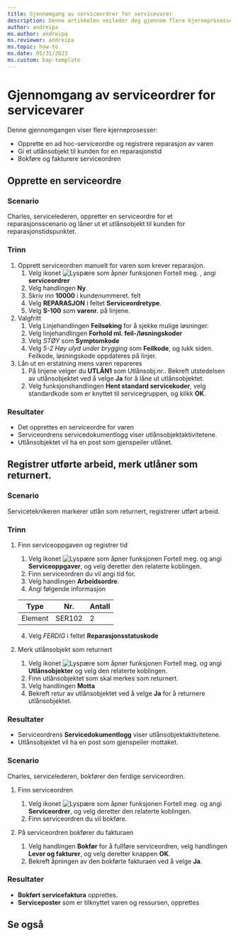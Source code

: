 ```yaml
---
title: Gjennomgang av serviceordrer for servicevarer
description: Denne artikkelen veileder deg gjennom flere kjerneprosesser som involverer serviceordrer og varer.
author: andreipa
ms.author: andreipa
ms.reviewer: andreipa
ms.topic: how-to
ms.date: 05/31/2023
ms.custom: bap-template
---
```


# <a name="walkthrough-of-service-orders-for-service-items"></a>Gjennomgang av serviceordrer for servicevarer

Denne gjennomgangen viser flere kjerneprosesser:

- Opprette en ad hoc-serviceordre og registrere reparasjon av varen
- Gi et utlånsobjekt til kunden for en reparasjonstid
- Bokføre og fakturere serviceordren
    
## <a name="creating-a-service-order"></a>Opprette en serviceordre

### <a name="scenario"></a>Scenario

Charles, servicelederen, oppretter en serviceordre for et reparasjonsscenario og låner ut et utlånsobjekt til kunden for reparasjonstidspunktet.

### <a name="steps"></a>Trinn

1. Opprett serviceordren manuelt for varen som krever reparasjon.
   1. Velg ikonet ![Lyspære som åpner funksjonen Fortell meg.](../../media/ui-search/search_small.png "Fortell hva du vil gjøre") , angi **serviceordrer**
   2. Velg handlingen **Ny**.
   3. Skriv inn **10000** i kundenummeret. felt
   4. Velg **REPARASJON** i feltet **Serviceordretype**.
   5. Velg **S-100** som **varenr.** på linjene.
2. Valgfritt
   1. Velg Linjehandlingen **Feilsøking** for å sjekke mulige løsninger.
   2. Velg linjehandlingen **Forhold ml. feil-/løsningskoder**
   3. Velg *STØY* som **Symptomkode**
   4. Velg *5-2 Høy ulyd under brygging* som **Feilkode**, og lukk siden. Feilkode, løsningskode oppdateres på linjer.
3. Lån ut en erstatning mens varen repareres
   1. På linjene velger du **UTLÅN1** som Utlånsobj.nr.. Bekreft utstedelsen av utlånsobjektet ved å velge **Ja** for å låne ut utlånsobjektet. 
   2. Velg funksjonshandlingen **Hent standard servicekoder**, velg standardkode som er knyttet til servicegruppen, og klikk **OK**.
   
### <a name="results"></a>Resultater

- Det opprettes en serviceordre for varen
- Serviceordrens servicedokumentlogg viser utlånsobjektaktivitetene.
- Utlånsobjektet vil ha en post som gjenspeiler utlånet.
   

## <a name="regsiter-performed-work-mark-loaner-as-returned"></a>Registrer utførte arbeid, merk utlåner som returnert.

### <a name="scenario-1"></a>Scenario

Serviceteknikeren markerer utlån som returnert, registrerer utført arbeid.

### <a name="steps-1"></a>Trinn

1. Finn serviceoppgaven og registrer tid 
   1. Velg ikonet ![Lyspære som åpner funksjonen Fortell meg.](../../media/ui-search/search_small.png "Fortell hva du vil gjøre") og angi **Serviceoppgaver**, og velg deretter den relaterte koblingen.
   2. Finn serviceordren du vil angi tid for.
   3. Velg handlingen **Arbeidsordre**.
   4. Angi følgende informasjon

    |Type|Nr.|Antall|
    |----|---|--------|  
    |Element|SER102|2|

   4. Velg *FERDIG* i feltet **Reparasjonsstatuskode**
    
2. Merk utlånsobjekt som returnert
   1. Velg ikonet ![Lyspære som åpner funksjonen Fortell meg.](../../media/ui-search/search_small.png "Fortell hva du vil gjøre") og angi **Utlånsobjekter** og velg den relaterte koblingen.
   2. Finn utlånsobjektet som skal merkes som returnert.
   3. Velg handlingen **Motta** 
   4. Bekreft retur av utlånsobjektet ved å velge **Ja** for å returnere utlånsobjektet.
      
### <a name="results-1"></a>Resultater

- Serviceordrens **Servicedokumentlogg** viser utlånsobjektaktivitetene.
- Utlånsobjektet vil ha en post som gjenspeiler mottaket.


### <a name="scenario-2"></a>Scenario

Charles, servicelederen, bokfører den ferdige serviceordren.

1. Finn serviceordren 
   1. Velg ikonet ![Lyspære som åpner funksjonen Fortell meg.](../../media/ui-search/search_small.png "Fortell hva du vil gjøre") og angi **Serviceordrer**, og velg deretter den relaterte koblingen.
   2. Finn serviceordren du vil bokføre.

2. På serviceordren bokfører du fakturaen
   1. Velg handlingen **Bokfør** for å fullføre serviceordren, velg handlingen **Lever og fakturer**, og velg deretter knappen **OK**.
   2. Bekreft åpningen av den bokførte fakturaen ved å velge **Ja**. 
### <a name="results-2"></a>Resultater

- **Bokført servicefaktura** opprettes.
- **Serviceposter** som er tilknyttet varen og ressursen, opprettes

## <a name="see-also"></a>Se også
